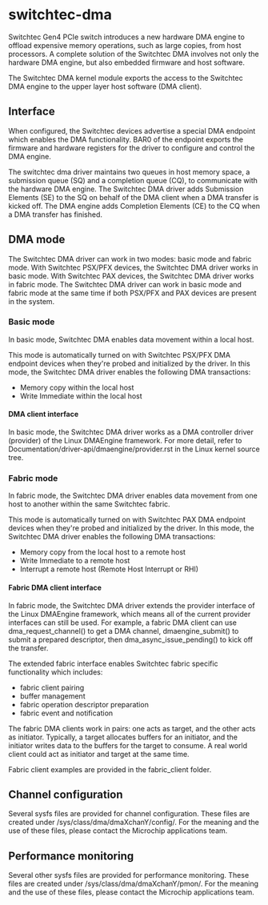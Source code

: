 # switchtec-dma

Switchtec Gen4 PCIe switch introduces a new hardware DMA engine to offload
expensive memory operations, such as large copies, from host processors. A
complete solution of the Switchtec DMA involves not only the hardware DMA
engine, but also embedded firmware and host software.

The Switchtec DMA kernel module exports the access to the Switchtec DMA engine
to the upper layer host software (DMA client).

## Interface

When configured, the Switchtec devices advertise a special DMA endpoint which
enables the DMA functionality. BAR0 of the endpoint exports the firmware and
hardware registers for the driver to configure and control the DMA engine.

The switchtec dma driver maintains two queues in host memory space, a submission
queue (SQ) and a completion queue (CQ), to communicate with the hardware DMA
engine. The Switchtec DMA driver adds Submission Elements (SE) to the SQ on
behalf of the DMA client when a DMA transfer is kicked off. The DMA engine adds
Completion Elements (CE) to the CQ when a DMA transfer has finished.

## DMA mode

The Switchtec DMA driver can work in two modes: basic mode and fabric mode. With
Switchtec PSX/PFX devices, the Switchtec DMA driver works in basic mode. With
Switchtec PAX devices, the Switchtec DMA driver works in fabric mode. The
Switchtec DMA driver can work in basic mode and fabric mode at the same time if
both PSX/PFX and PAX devices are present in the system.

### Basic mode

In basic mode, Switchtec DMA enables data movement within a local host.

This mode is automatically turned on with Switchtec PSX/PFX DMA endpoint
devices when they're probed and initialized by the driver. In this mode, the
Switchtec DMA driver enables the following DMA transactions:

- Memory copy within the local host
- Write Immediate within the local host

#### DMA client interface

In basic mode, the Switchtec DMA driver works as a DMA controller driver
(provider) of the Linux DMAEngine framework. For more detail, refer to
Documentation/driver-api/dmaengine/provider.rst in the Linux kernel source tree.

### Fabric mode

In fabric mode, the Switchtec DMA driver enables data movement from one host to
another within the same Switchtec fabric.

This mode is automatically turned on with Switchtec PAX DMA endpoint devices
when they're probed and initialized by the driver. In this mode, the Switchtec
DMA driver enables the following DMA transactions:

- Memory copy from the local host to a remote host
- Write Immediate to a remote host
- Interrupt a remote host (Remote Host Interrupt or RHI)

#### Fabric DMA client interface

In fabric mode, the Switchtec DMA driver extends the provider interface of the
Linux DMAEngine framework, which means all of the current provider interfaces
can still be used. For example, a fabric DMA client can use
dma_request_channel() to get a DMA channel, dmaengine_submit() to submit a
prepared descriptor, then dma_async_issue_pending() to kick off the transfer.

The extended fabric interface enables Switchtec fabric specific functionality
which includes:

- fabric client pairing
- buffer management
- fabric operation descriptor preparation
- fabric event and notification

The fabric DMA clients work in pairs: one acts as target, and the other acts as
initiator. Typically, a target allocates buffers for an initiator, and the
initiator writes data to the buffers for the target to consume. A real world
client could act as initiator and target at the same time.

Fabric client examples are provided in the fabric_client folder.

## Channel configuration

Several sysfs files are provided for channel configuration. These files are
created under /sys/class/dma/dmaXchanY/config/. For the meaning and the use of
these files, please contact the Microchip applications team.

## Performance monitoring

Several other sysfs files are provided for performance monitoring. These files
are created under /sys/class/dma/dmaXchanY/pmon/. For the meaning and the use of
these files, please contact the Microchip applications team.
